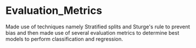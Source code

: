# Evaluation_Metrics
Made use of techniques namely Stratified splits and Sturge's rule to prevent bias and then made use of several evaluation metrics to determine best models to perform classification and regression.
